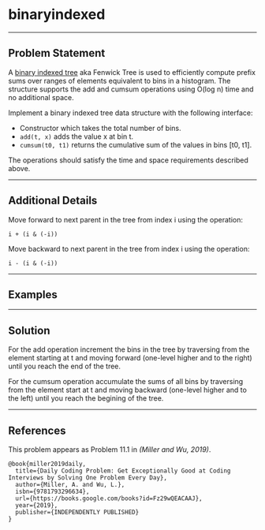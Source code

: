 # binaryindexed

---
## Problem Statement
A [binary indexed tree](https://en.wikipedia.org/wiki/Fenwick_tree)
aka Fenwick Tree is used to efficiently compute prefix sums over ranges of
elements equivalent to bins in a histogram. The structure supports the add and
cumsum operations using O(log n) time and no additional space.

Implement a binary indexed tree data structure with the following interface:
* Constructor which takes the total number of bins.
* `add(t, x)` adds the value x at bin t.
* `cumsum(t0, t1)` returns the cumulative sum of the values in bins [t0, t1].

The operations should satisfy the time and space requirements described above.

---
## Additional Details

Move forward to next parent in the tree from index i using the operation:
```
i + (i & (-i))
```

Move backward to next parent in the tree from index i using the operation:
```
i - (i & (-i))
```

---
## Examples

---
## Solution

For the add operation increment the bins in the tree by traversing from the
element starting at t and moving forward (one-level higher and to the right)
until you reach the end of the tree.

For the cumsum operation accumulate the sums of all bins by traversing from
the element start at t and moving backward (one-level higher and to the left)
until you reach the begining of the tree.

---
## References
This problem appears as Problem 11.1 in
<cite data-cite="miller2019daily">(Miller and Wu, 2019)</cite>.

```
@book{miller2019daily,
  title={Daily Coding Problem: Get Exceptionally Good at Coding Interviews by Solving One Problem Every Day},
  author={Miller, A. and Wu, L.},
  isbn={9781793296634},
  url={https://books.google.com/books?id=Fz29wQEACAAJ},
  year={2019},
  publisher={INDEPENDENTLY PUBLISHED}
}
```


